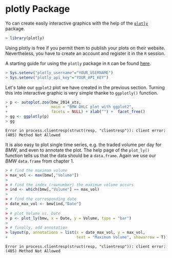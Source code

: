 

# plotly Package
Yo can create easily interactive graphics with the help of the [`plotly`](https://plot.ly/r/) package.

```r
> library(plotly)
```

Using plotly is free if you permit them to publish your plots on their website.
Nevertheless, you have to create an account and register it in the `R` session.

A starting guide for using the `plotly` package in `R` can be found [here](https://plot.ly/r/getting-started/).




```r
> Sys.setenv("plotly_username"="YOUR_USERNAME")
> Sys.setenv("plotly_api_key"="YOUR_API_KEY")
```

Let's take our `ggplot2` plot we have created in the previous section. 
Turning this into interactive graphic is very simple thanke to `ggplotly()` function.

```r
> p <- autoplot.zoo(bmw_2014_xts, 
+                   main = "BMW OHLC plot with ggplot2",
+                   facets = NULL) + xlab("") +  facet_free()
> gg <- ggplotly(p)
> gg
```

```
Error in process.clientresp(struct(resp, "clientresp")): client error: (405) Method Not Allowed
```

It is also easy to plot single time series, e.g. the traded volume per day for *BMW*, and even to annotate the plot.
The help page of the `plot_ly()` function tells us that the data should be a `data.frame`. 
Again we use our *BMW* `data.frame` from chapter 1.


```r
> # find the maximum volume
> max_vol <- max(bmw[,"Volume"])
> 
> # find the index (rownumber) the maximum volume occurs
> ind <- which(bmw[,"Volume"] == max_vol)
> 
> # find the corresponding date
> date_max_vol <- bmw[ind,"Date"]
> 
> # plot Volume vs. Date
> p <- plot_ly(bmw, x = Date, y = Volume, type = "bar")
> 
> # finally, add annotation
> layout(p, annotations = list(x = date_max_vol, y = max_vol,
+                              text = "Maximum Volume", showarrow = T))
```

```
Error in process.clientresp(struct(resp, "clientresp")): client error: (405) Method Not Allowed
```
